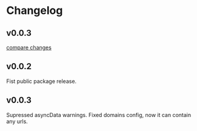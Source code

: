 # Changelog


## v0.0.3

[compare changes](https://github.com/ciyoxe/nuxt-image-optimizer/compare/v0.0.2...v0.0.3)

## v0.0.2
Fist public package release.

## v0.0.3
Supressed asyncData warnings.
Fixed domains config, now it can contain any urls.
